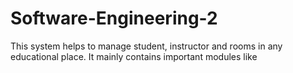 # Software-Engineering-2
This system helps to manage student, instructor and rooms in any educational place. It mainly contains important modules like
